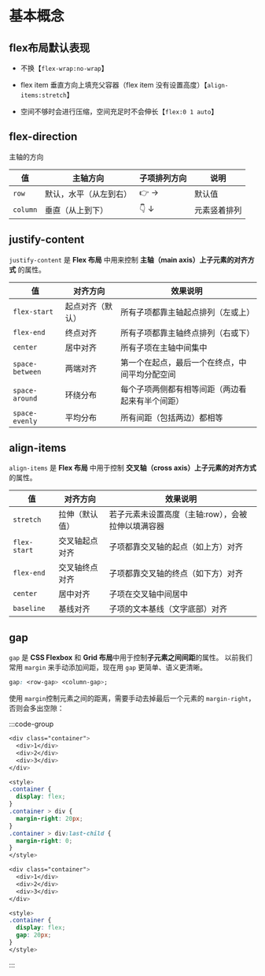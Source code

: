 # 基本概念



## flex布局默认表现

- 不换【`flex-wrap:no-wrap`】

- flex item 垂直方向上填充父容器（flex item 没有设置高度）【`align-items:stretch`】

- 空间不够时会进行压缩，空间充足时不会伸长【`flex:0 1 auto`】





## flex-direction

主轴的方向



| 值       | 主轴方向               | 子项排列方向 | 说明         |
| -------- | ---------------------- | ------------ | ------------ |
| `row`    | 默认，水平（从左到右） | 👉 →          | 默认值       |
| `column` | 垂直（从上到下）       | 👇 ↓          | 元素竖着排列 |



## justify-content

`justify-content` 是 **Flex 布局** 中用来控制 **主轴（main axis）上子元素的对齐方式** 的属性。

| 值              | 对齐方向         | 效果说明                                         |
| --------------- | ---------------- | ------------------------------------------------ |
| `flex-start`    | 起点对齐（默认） | 所有子项都靠主轴起点排列（左或上）               |
| `flex-end`      | 终点对齐         | 所有子项都靠主轴终点排列（右或下）               |
| `center`        | 居中对齐         | 所有子项在主轴中间集中                           |
| `space-between` | 两端对齐         | 第一个在起点，最后一个在终点，中间平均分配空间   |
| `space-around`  | 环绕分布         | 每个子项两侧都有相等间距（两边看起来有半个间距） |
| `space-evenly`  | 平均分布         | 所有间距（包括两边）都相等                       |



## align-items

`align-items` 是 **Flex 布局** 中用于控制 **交叉轴（cross axis）上子元素的对齐方式** 的属性。

| 值           | 对齐方向       | 效果说明                                           |
| ------------ | -------------- | -------------------------------------------------- |
| `stretch`    | 拉伸（默认值） | 若子元素未设置高度（主轴:row），会被拉伸以填满容器 |
| `flex-start` | 交叉轴起点对齐 | 子项都靠交叉轴的起点（如上方）对齐                 |
| `flex-end`   | 交叉轴终点对齐 | 子项都靠交叉轴的终点（如下方）对齐                 |
| `center`     | 居中对齐       | 子项在交叉轴中间居中                               |
| `baseline`   | 基线对齐       | 子项的文本基线（文字底部）对齐                     |



## gap

`gap` 是 **CSS Flexbox** 和 **Grid 布局**中用于控制**子元素之间间距**的属性。
 以前我们常用 `margin` 来手动添加间距，现在用 `gap` 更简单、语义更清晰。

```css
gap: <row-gap> <column-gap>;
```

使用 `margin`控制元素之间的距离，需要手动去掉最后一个元素的 `margin-right`，否则会多出空隙：

:::code-group

```css [使用margin]
<div class="container">
  <div>1</div>
  <div>2</div>
  <div>3</div>
</div>

<style>
.container {
  display: flex;
}
.container > div {
  margin-right: 20px;
}
.container > div:last-child {
  margin-right: 0;
}
</style>

```

```css [使用gap]
<div class="container">
  <div>1</div>
  <div>2</div>
  <div>3</div>
</div>

<style>
.container {
  display: flex;
  gap: 20px;
}
</style>

```





:::